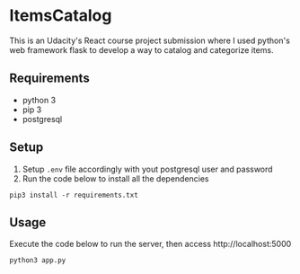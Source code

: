 # ItemsCatalog
This is an Udacity's React course project submission where I used python's web framework flask to develop a way to catalog and categorize items.

## Requirements

* python 3
* pip 3
* postgresql

## Setup

1. Setup ```.env``` file accordingly with yout postgresql user and password
2. Run the code below to install all the dependencies
```
pip3 install -r requirements.txt
```

## Usage
Execute the code below to run the server, then access http://localhost:5000
```
python3 app.py
```
